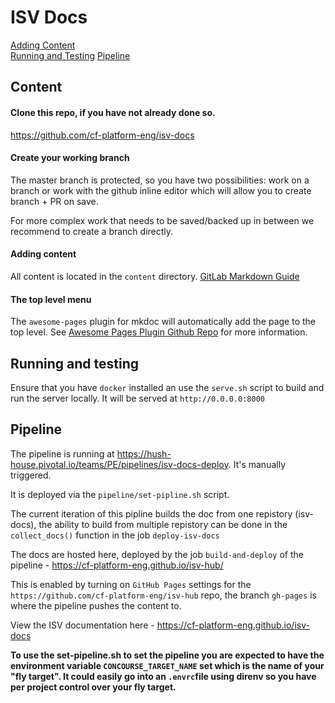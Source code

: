 # ISV Docs

[Adding Content](#content)  
[Running and Testing](#running)
[Pipeline](#pipeline)  

<a name="content"></a>
## Content

#### Clone this repo, if you have not already done so.

https://github.com/cf-platform-eng/isv-docs

#### Create your working branch
The master branch is protected, so you have two possibilities: work on a branch or work with the github inline editor which will allow you to create branch + PR on save.

For more complex work that needs to be saved/backed up in between we recommend to create a branch directly.

#### Adding content

All content is located in the `content` directory.  [GitLab Markdown Guide](https://about.gitlab.com/handbook/product/technical-writing/markdown-guide/)

#### The top level menu

The `awesome-pages` plugin for mkdoc will automatically add the page to the top level. See [Awesome Pages Plugin Github Repo](https://github.com/lukasgeiter/mkdocs-awesome-pages-plugin) for more information.

<a name="running"></a>
## Running and testing

Ensure that you have `docker` installed an use the `serve.sh` script to build and run the server locally. It will be served at `http://0.0.0.0:8000`

<a name="pipeline"></a>
## Pipeline

The pipeline is running at https://hush-house.pivotal.io/teams/PE/pipelines/isv-docs-deploy.  It's manually triggered.

It is deployed via the `pipeline/set-pipline.sh` script.

The current iteration of this pipline builds the doc from one repistory (isv-docs), the ability to build from multiple repistory can be done in the `collect_docs()` function in the job `deploy-isv-docs`

The docs are hosted here, deployed by the job `build-and-deploy` of the pipeline - https://cf-platform-eng.github.io/isv-hub/

This is enabled by turning on `GitHub Pages` settings for the `https://github.com/cf-platform-eng/isv-hub` repo, the branch `gh-pages` is where the pipeline pushes the content to.

View the ISV documentation here - https://cf-platform-eng.github.io/isv-docs

**To use the set-pipeline.sh to set the pipeline you are expected to have the environment variable `CONCOURSE_TARGET_NAME` set which is the name of your "fly target". It could easily go into an `.envrc`file using direnv so you have per project control over your fly target.**
